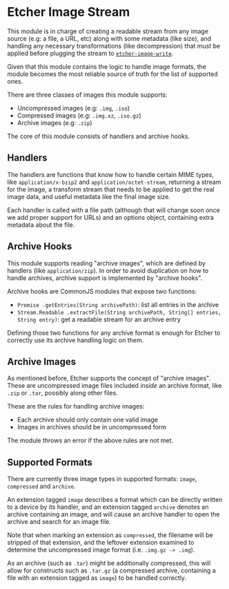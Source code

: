 Etcher Image Stream
===================

This module is in charge of creating a readable stream from any image source
(e.g: a file, a URL, etc) along with some metadata (like size), and handling
any necessary transformations (like decompression) that must be applied before
plugging the stream to [`etcher-image-write`][etcher-image-write].

Given that this module contains the logic to handle image formats, the module
becomes the most reliable source of truth for the list of supported ones.

There are three classes of images this module supports:

- Uncompressed images (e.g: `.img`, `.iso`)
- Compressed images (e.g: `.img.xz`, `.iso.gz`)
- Archive images (e.g: `.zip`)

The core of this module consists of handlers and archive hooks.

Handlers
--------

The handlers are functions that know how to handle certain MIME types, like
`application/x-bzip2` and `application/octet-stream`, returning a stream for
the image, a transform stream that needs to be applied to get the real image
data, and useful metadata like the final image size.

Each handler is called with a file path (although that will change soon once we
add proper support for URLs) and an options object, containing extra metadata
about the file.

Archive Hooks
-------------

This module supports reading "archive images", which are defined by handlers
(like `application/zip`). In order to avoid duplication on how to handle
archives, archive support is implemented by "archive hooks".

Archive hooks are CommonJS modules that expose two functions:

- `Promise .getEntries(String archivePath)`: list all entries in the archive
- `Stream.Readable .extractFile(String archivePath, String[] entries, String entry)`: get a readable stream for an archive entry

Defining those two functions for any archive format is enough for Etcher to
correctly use its archive handling logic on them.

Archive Images
--------------

As mentioned before, Etcher supports the concept of "archive images". These are
uncompressed image files included *inside* an archive format, like `.zip` or
`.tar`, possibly along other files.

These are the rules for handling archive images:

- Each archive should only contain one valid image
- Images in archives should be in uncompressed form

The module throws an error if the above rules are not met.

Supported Formats
-----------------

There are currently three image types in supported formats: `image`, `compressed` and `archive`.

An extension tagged `image` describes a format which can be directly written to a device by its handler,
and an extension tagged `archive` denotes an archive containing an image, and will cause an archive handler
to open the archive and search for an image file.

Note that when marking an extension as `compressed`, the filename will be stripped of that extension,
and the leftover extension examined to determine the uncompressed image format (i.e. `.img.gz -> .img`).

As an archive (such as `.tar`) might be additionally compressed, this will allow for constructs such as
`.tar.gz` (a compressed archive, containing a file with an extension tagged as `image`) to be handled correctly.

[etcher-image-write]: https://github.com/resin-io-modules/etcher-image-write
